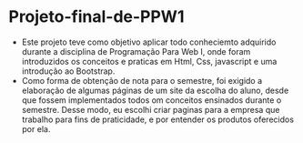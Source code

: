 # Projeto-final-de-PPW1



- Este projeto teve como objetivo aplicar todo conheciemto adquirido durante a disciplina de Programação Para Web I,
  onde foram introduzidos os conceitos e praticas em Html, Css, javascript e uma introdução ao Bootstrap.
- Como forma de obtenção de nota para o semestre, foi exigido a elaboração de algumas páginas de um site 
  da escolha do aluno, desde que fossem implementados todos om conceitos ensinados durante o semestre. 
  Desse modo, eu escolhi criar paginas para a empresa que trabalho para fins de praticidade, e por entender os produtos oferecidos por ela.

